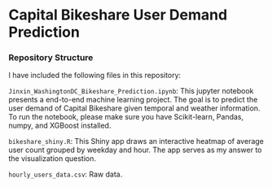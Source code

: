 # Capital Bikeshare User Demand Prediction

### Repository Structure
I have included the following files in this repository:

`Jinxin_WashingtonDC_Bikeshare_Prediction.ipynb`: This jupyter notebook presents a end-to-end machine learning project. The goal is to predict the user demand of Capital Bikeshare given temporal and weather information. To run the notebook, please make sure you have Scikit-learn, Pandas, numpy, and XGBoost installed.

`bikeshare_shiny.R`: This Shiny app draws an interactive heatmap of average user count grouped by weekday and hour. The app serves as my answer to the visualization question.

`hourly_users_data.csv`: Raw data.
